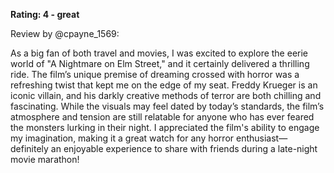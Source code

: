 **Rating: 4 - great**

Review by @cpayne_1569:

As a big fan of both travel and movies, I was excited to explore the eerie world of "A Nightmare on Elm Street," and it certainly delivered a thrilling ride. The film’s unique premise of dreaming crossed with horror was a refreshing twist that kept me on the edge of my seat. Freddy Krueger is an iconic villain, and his darkly creative methods of terror are both chilling and fascinating. While the visuals may feel dated by today’s standards, the film’s atmosphere and tension are still relatable for anyone who has ever feared the monsters lurking in their night. I appreciated the film's ability to engage my imagination, making it a great watch for any horror enthusiast—definitely an enjoyable experience to share with friends during a late-night movie marathon!
